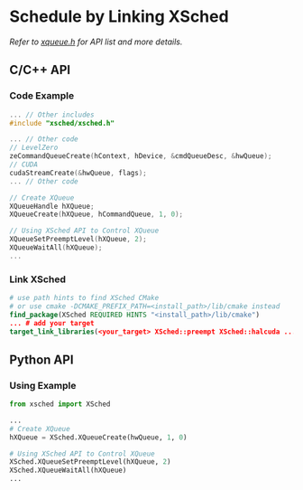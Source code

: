 # Schedule by Linking XSched

*Refer to [xqueue.h](../../include/xsched/xqueue.h) for API list and more details.*

## C/C++ API

### Code Example

```c
... // Other includes 
#include "xsched/xsched.h"

... // Other code
// LevelZero
zeCommandQueueCreate(hContext, hDevice, &cmdQueueDesc, &hwQueue);
// CUDA
cudaStreamCreate(&hwQueue, flags);
... // Other code

// Create XQueue
XQueueHandle hXQueue;
XQueueCreate(hXQueue, hCommandQueue, 1, 0);

// Using XSched API to Control XQueue
XQueueSetPreemptLevel(hXQueue, 2);
XQueueWaitAll(hXQueue);
...
```

### Link XSched

```cmake
# use path hints to find XSched CMake
# or use cmake -DCMAKE_PREFIX_PATH=<install_path>/lib/cmake instead
find_package(XSched REQUIRED HINTS "<install_path>/lib/cmake")
... # add your target
target_link_libraries(<your_target> XSched::preempt XSched::halcuda ...)
```

## Python API

### Using Example

```python
from xsched import XSched

...
# Create XQueue
hXQueue = XSched.XQueueCreate(hwQueue, 1, 0)

# Using XSched API to Control XQueue
XSched.XQueueSetPreemptLevel(hXQueue, 2)
XSched.XQueueWaitAll(hXQueue)
...
```
